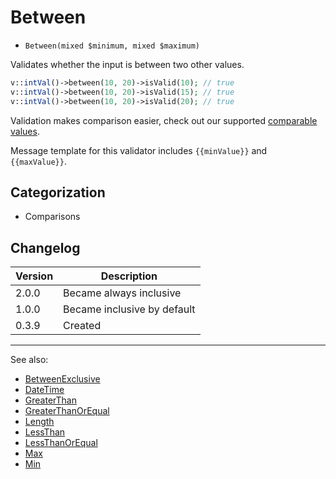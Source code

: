 # Between

- `Between(mixed $minimum, mixed $maximum)`

Validates whether the input is between two other values.

```php
v::intVal()->between(10, 20)->isValid(10); // true
v::intVal()->between(10, 20)->isValid(15); // true
v::intVal()->between(10, 20)->isValid(20); // true
```

Validation makes comparison easier, check out our supported
[comparable values](../07-comparable-values.md).

Message template for this validator includes `{{minValue}}` and `{{maxValue}}`.

## Categorization

- Comparisons

## Changelog

Version | Description
--------|-------------
  2.0.0 | Became always inclusive
  1.0.0 | Became inclusive by default
  0.3.9 | Created

***
See also:

- [BetweenExclusive](BetweenExclusive.md)
- [DateTime](DateTime.md)
- [GreaterThan](GreaterThan.md)
- [GreaterThanOrEqual](GreaterThanOrEqual.md)
- [Length](Length.md)
- [LessThan](LessThan.md)
- [LessThanOrEqual](LessThanOrEqual.md)
- [Max](Max.md)
- [Min](Min.md)
